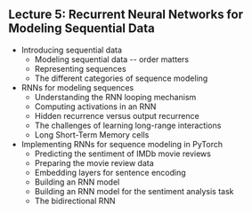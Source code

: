 ##  Lecture 5: Recurrent Neural Networks for Modeling Sequential Data 

- Introducing sequential data
  - Modeling sequential data -- order matters
  - Representing sequences
  - The different categories of sequence modeling
- RNNs for modeling sequences
  - Understanding the RNN looping mechanism
  - Computing activations in an RNN
  - Hidden recurrence versus output recurrence
  - The challenges of learning long-range interactions
  - Long Short-Term Memory cells
- Implementing RNNs for sequence modeling in PyTorch
  - Predicting the sentiment of IMDb movie reviews
  - Preparing the movie review data
  - Embedding layers for sentence encoding
  - Building an RNN model
  - Building an RNN model for the sentiment analysis task
  - The bidirectional RNN
